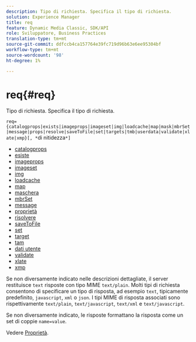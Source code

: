 ```yaml
---
description: Tipo di richiesta. Specifica il tipo di richiesta.
solution: Experience Manager
title: req
feature: Dynamic Media Classic, SDK/API
role: Sviluppatore, Business Practices
translation-type: tm+mt
source-git-commit: ddfccb4ca157764e39fc719d96b63e6ee95304bf
workflow-type: tm+mt
source-wordcount: '98'
ht-degree: 1%

---
```



# req{#req}

Tipo di richiesta. Specifica il tipo di richiesta.

`req={catalogprops|exists|imageprops|imageset|img|loadcache|map|mask|mbrSet|message|props|resolve|saveToFile|set|targets|tmb|userdata|validate|xlate|xmp}[, *`di nitidezza`*]`

* [catalogprops](r-catalogprops.md)
* [esiste](r-exists.md)
* [imageprops](r-imageprops.md)
* [imageset](r-imageset-req.md)
* [img](r-img.md)
* [loadcache](r-loadcache.md)
* [map](r-map-req.md)
* [maschera](r-mask-req.md)
* [mbrSet](r-mbrset.md)
* [message](r-message.md)
* [proprietà](r-props.md)
* [risolvere](r-resolve.md)
* [saveToFile](r-savetofile.md)
* [set](r-set.md)
* [target](r-targets.md)
* [tam](r-tmb.md)
* [dati utente](r-userdata.md)
* [validate](r-is-http-validate.md)
* [xlate](r-xlate.md)
* [xmp](r-xmp.md)

Se non diversamente indicato nelle descrizioni dettagliate, il server restituisce `text` risposte con tipo MIME `text/plain`. Molti tipi di richiesta consentono di specificare un tipo di risposta, ad esempio `text`, tipicamente predefinito, `javascript`, `xml` o `json`. I tipi MIME di risposta associati sono rispettivamente `text/plain`, `text/javascript`, `text/xml` e `text/javascript`.

Se non diversamente indicato, le risposte formattano la risposta come un set di coppie `name=value`.

Vedere [Proprietà](../../../../../../is-api/http-ref/image-serving-api-ref/c-http-protocol-reference/c-response-data/c-properties/c-properties.md#concept-49c609fd6de942cab422ee412353c9d9).
